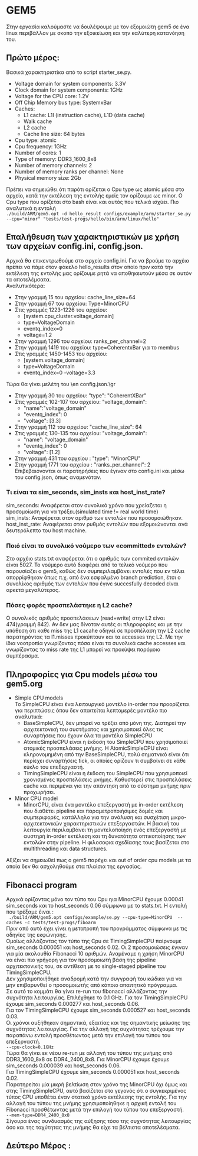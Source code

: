 # GEM5
Στην εργασία καλούμαστε να δουλέψουμε με τον εξομοιώτη gem5 σε ένα linux περιβάλλον με σκοπό την εξοικείωση και την καλύτερη κατανόηση του.
## Πρώτο μέρος:
Βασικά χαρακτηριστίκα από το script starter_se.py.  
- Voltage domain for system components: 3.3V
- Clock domain for system components: 1GHz
- Voltage for the CPU core: 1.2V
- Off Chip Memory bus type: SystemxBar
- Caches:
   - L1 cache: L1I (instruction cache), L1D (data cache)
   - Walk cache
   - L2 cache
   - Cache line size: 64 bytes
- Cpu type: atomic
- Cpu frequency: 1GHz
- Number of cores: 1
- Type of memory: DDR3_1600_8x8
- Number of memory channels: 2
- Number of memory ranks per channel: None
- Physical memory size: 2Gb

Πρέπει να σημειώθει ότι παρότι ορίζεται ο Cpu type  ως atomic μέσα στο αρχείο, κατά την εκτέλεση της εντολής εμείς τον ορίζουμε ως minor.  Ο Cpu type που ορίζεται στο  bash είναι και αυτός που τελικά ισχύει. Πιο αναλυτικά η εντολή  
` ./build/ARM/gem5.opt -d hello_result configs/example/arm/starter_se.py --cpu="minor" "tests/test-progs/hello/bin/arm/linux/hello" `  
## Επαλήθευση των χαρακτηριστικών με χρήση των αρχείων config.ini, config.json.
Αρχικά θα επικεντρωθούμε στο αρχείο config.ini. Για να βρούμε το αρχέιο πρέπει να πάμε στον φάκελο hello_results στον οποίο πριν κατά την εκτέλεση της εντολής μας ορίζουμε ρητά να αποθηκευτούν μέσα σε αυτόν τα αποτελέμσατα.  
Αναλυτικότερα:
- Στην γραμμή 15 του αρχείου: cache_line_size=64
- Στην γραμμή 67 του αρχείου:  Type=MinorCPU
- Στις γραμμές 1223-1226 του αρχείου:
  - [system.cpu_cluster.voltage_domain]
  - type=VoltageDomain
  - eventq_index=0
  - voltage=1.2
- Στην γραμμή 1296 του αρχείου: ranks_per_channel=2
- Στην γραμμή 1419 του αρχείου: type=CoherentxBar για το membus
- Στις γραμμές 1450-1453 του αρχείου:
  - [system.voltage_domain]
  - type=VoltageDomain
  - eventq_index=0
  -voltage=3.3

Τώρα θα γίνει μελέτη του \en config.json.\gr

- Στην γραμμή 30 του αρχείου: "type": "CoherentXBar"
- Στις γραμμές 102-107 του αρχείου: "voltage_domain":
  - "name":"voltage_domain"
  - "eventq_index": 0
  - "voltage": [3.3]
- Στην γραμμή 112 του αρχείου: "cache_line_size": 64
- Στις γραμμές 130-135 του αρχείου: "voltage_domain": 
  - "name": "voltage_domain"
  - "eventq_index": 0
  - "voltage": [1.2] 
- Στην γραμμή 431 του αρχείου : "type": "MinorCPU"
- Στην γραμμή 1771 του αρχείου : "ranks_per_channel": 2
Επιβεβαιόνονται οι παρατηρήσεις που έγιναν στο config.ini και μέσω του config.json, όπως αναμενόταν.

### Τι είναι τα sim_seconds, sim_insts και host_inst_rate?
sim_seconds: Αναφέρεται στον συνολικό χρόνο που χρείαζεται η προσομοίωση για να τρέξει.(simulated time != real world time)  
sim_insts: Αναφέρεται στον αριθμό των εντολών που προσομοιώθηκαν.  
host_inst_rate: Αναφέρεται στον ρυθμός εντολών που εξομοιώνονται ανά δευτερόλεπτο του host machine.  
### Ποιό είναι το συνολικό νούμερο των «committed» εντολών?
Στο αρχέιο stats.txt αναφέρεται ότι ο αριθμός των commited εντολών είναι 5027. Το νούμερο αυτό διαφέρει από το τελικό νούμερο που παρουσίαζει ο gem5, καθώς δεν συμπεριλαμβάνει εντολές που εν τέλει απορρίφθηκαν όπως π.χ. από ένα εσφαλμένο branch prediction, έτσι ο συνολίκος αριθμός των εντολών που έγινε succesfully decoded είναι αρκετά μεγαλύτερος.  
### Πόσες φορές προσπελάστηκε η L2 cache?  
Ο συνολικός αριθμός προσπελάσεων (read+write) στην L2 είναι 474(γραμμή 842). Αν δεν μας δίνοταν αυτές οι πληροφορίες και με την υπόθεση ότι καθε miss της L1 cacahe οδηγεί σε προσπέλαση την L2 cache παρατηρόντας τα l1.misses προκύπτουν και τα accesses της L2. Με την ίδια νοοτροπία γνωρίζοντας πόσα είναι τα συνολικά cache accesses και γνωρίζοντας το miss rate της L1 μπορεί να προκύψει παρόμοιο συμπέρασμα.

## Πληροφορίες για Cpu models μέσω του gem5.org
- Simple CPU models  
  Το SimpleCPU είναι ένα λειτουργικό μοντέλο in-order που προορίζεται για περιπτώσεις όπου δεν απαιτείται λεπτομερές μοντέλο πιο αναλυτικά:
  - BaseSimpleCPU, δεν μπορεί να τρέξει από μόνη της.  Διατηρεί την αρχιτεκτονική του συστήματος και χρησιμοποιεί όλες τις συναρτήσεις που έχουν όλα τα μοντέλα SimpleCPU
  - AtomicSimpleCPU είναι η έκδοση του SimpleCPU που χρησιμοποιεί ατομικές προσπελάσεις μνήμης. Η AtomicSimpleCPU είναι κληρονομημένη από την BaseSimpleCPU, πολύ σηματνικό είναι ότι περίεχει συναρτήσεις tick, οι οποίες ορίζουν τι συμβαίνει σε κάθε κύκλο του επεξεργαστή.
  - TimingSimpleCPU είναι η έκδοση του SimpleCPU που χρησιμοποιεί χρονισμένες προσπελάσεις μνήμης. Καθυστερεί στις προσπελάσεις cache και περιμένει για την απάντηση από το σύστημα μνήμης πριν προχωρήσει.
- Minor CPU model  
  - MinorCPU, είναι ένα μοντέλο επεξεργαστή με in-order εκτέλεση που διαθέτει pipeline και παραμετροποιήσιμες δομές και συμπεριφορές, κατάλληλο για την ανάλυση και συσχέτιση μικρο-αρχιτεκτονικών χαρακτηριστικών επεξεργαστών. Η βασική του λειτουργία περιλαμβάνει τη μοντελοποίηση ενός επεξεργαστή με αυστηρή in-order εκτέλεση και τη δυνατότητα οπτικοποίησης των εντολών στην pipeline. Η φιλοσοφια σχεδίασης τους βασίζεται στο multithreading και data structures.

Αξίζει να σημειωθεί πως ο gem5 παρέχει και out of order cpu models με τα οποία δεν θα ασχοληθούμε στα πλαίσια της εργασίας.  

## Fibonacci program  
Αρχικά ορίζοντας μόνο τον τύπο του Cpu ηια MinorCPU έχουμε 0.00041 sim_seconds και το host_seconds 0.06 σύμφωνα με το stats.txt. Η εντολή που τρέξαμε έιναι :  
` ./build/ARM/gem5.opt configs/example/se.py --cpu-type=MinorCPU  --caches -c tests/test-progs/fiboarm`  
Πριν από αυτό έχει γίνει η μετατροπή του προγράμματος σύμφωνα με τις οδηγίες της εκφώνησης.  
Ομοίως αλλάζοντας τον τύπο της Cpu σε TimingSimpleCPU παίρνουμε sim_seconds 0.000051 και host_seconds 0.02. 
Οι 2 προσομοιώσεις έγιναν για μία ακολουθία Fibonacci 10 αριθμών. Αναμέναμε η χρήση MinorCPU να είναι πιο γρήγορη για τον προσομοιωτή βάση της pipeline αρχιτεκτονικής του, σε αντίθεση με το single-staged pipeline του TimingSimpleCPU.  
Δεν χρησιμοποιήθηκε αναδρομή κατά την συγγραφή του κώδικα για να μην επιβαρυνθεί ο προσομοιωτής από κάποιο απαιτητικό πρόγραμμα.  
Σε αυτό το κομμάτι θα γίνει re-run του fibonacci αλλάζοντας την συχνότητα λειτουργίας. Επιλέχθηκε το 0.1 GHz.
Για τον TimingSimpleCPU έχουμε sim_seconds 0.000277 και host_seconds 0.06.  
Για τον TimingSimpleCPU έχουμε sim_seconds 0.000527 και host_seconds 0.03.  
Οι χρόνοι αυξήθηκαν σημαντικά, εξαιτίας και της σημαντικής μείωσης της συχνότητας λειτουργίας. Για την αλλαγή της συχνότητας τρέχουμε την παραπάνω εντολή προσθέτωντας μετά την επιλογή του τύπου του επεξεργαστή.  
`--cpu-clock=0.1GHz`  
Τώρα θα γίνει εκ νέου re-run με αλλαγή του τύπου της μνήμης από DDR3_1600_8x8 σε DDR4_2400_8x8. 
Για MinorCPU έχουμε έχουμε sim_seconds 0.000039 και host_seconds 0.06.  
Για TimingSimpleCPU έχουμε sim_seconds 0.000051 και host_seconds 0.02.   
Παρατηρείται μία μικρή βελτίωση στον χρόνο της MinorCPU όχι όμως και στης TimingSimpleCPU, αυτό βασίζεται στο γεγονός ότι ο συγκεκριμένος τύπος CPU υποθέτει έναν στατικό χρόνο εκτέλεσης της εντολής. Για την αλλαγή του τύπου της μνήμης χρησιμοποίηθηκε η αρχική εντολή του Fibonacci προσθέτωντας μετά την επιλογή του τύπου του επεξεργαστή.  
`--mem-type=DDR4_2400_8x8`  
Σίγουρα ένας συνδυασμός της αύξησης τόσο της συχνότητας λειτουργίας όσο και της ταχύτητας της μνήμης θα είχε τα βέλτιστα αποτελέσματα.  
## Δεύτερο Μέρος :

 

















